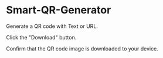 # Smart-QR-Generator

Generate a QR code with Text or URL.

Click the "Download" button.

Confirm that the QR code image is downloaded to your device.
